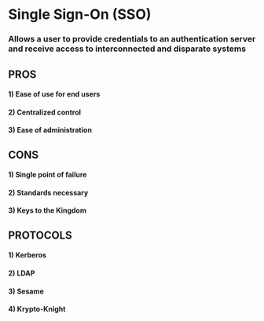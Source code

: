 # Single Sign-On (SSO)

### Allows a user to provide credentials to an authentication server and receive access to interconnected and disparate systems

## PROS

#### 1) Ease of use for end users

#### 2) Centralized control

#### 3) Ease of administration

## CONS

#### 1) Single point of failure

#### 2) Standards necessary

#### 3) Keys to the Kingdom

## PROTOCOLS

#### 1) Kerberos

#### 2) LDAP

#### 3) Sesame

#### 4) Krypto-Knight
